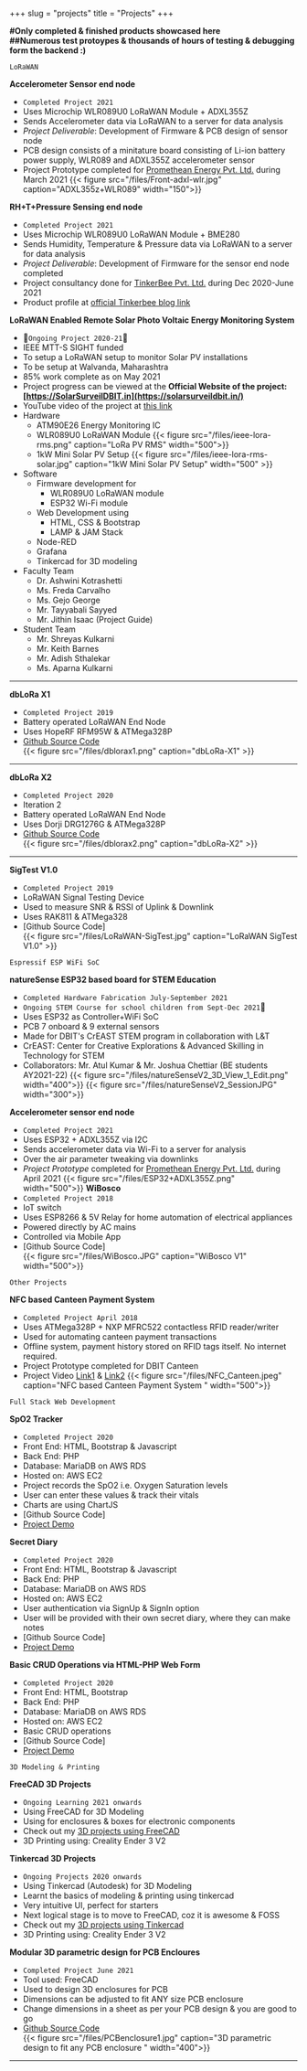 +++ 
slug = "projects"
title = "Projects"
+++
 

**#Only completed & finished products showcased here**  
**##Numerous test protoypes & thousands of hours of testing & debugging form the backend :)**

```
LoRaWAN
```

**Accelerometer Sensor end node**

- `Completed Project 2021`
- Uses Microchip WLR089U0 LoRaWAN Module + ADXL355Z
- Sends Accelerometer data via LoRaWAN to a server for data analysis
- _Project Deliverable_: Development of Firmware & PCB design of sensor node
- PCB design consists of a minitature board consisting of Li-ion battery power supply, WLR089 and ADXL355Z accelerometer sensor
- Project Prototype completed for [Promethean Energy Pvt. Ltd.](https://www.prometheanenergy.com/) during March 2021
{{< figure src="/files/Front-adxl-wlr.jpg" caption="ADXL355z+WLR089" width="150">}}

**RH+T+Pressure Sensing end node**

- `Completed Project 2021`
- Uses Microchip WLR089U0 LoRaWAN Module + BME280
- Sends Humidity, Temperature & Pressure data via LoRaWAN to a server for data analysis
- _Project Deliverable_: Development of Firmware for the sensor end node completed
- Project consultancy done for [TinkerBee Pvt. Ltd.](https://www.tinkerbee.in/) during Dec 2020-June 2021
- Product profile at [official Tinkerbee blog link](https://tinkerbee.in/blog/2021/09/20/weatherbee-v7/)

**LoRaWAN Enabled Remote Solar Photo Voltaic Energy Monitoring System**

- 🤩`Ongoing Project 2020-21`🤩
- IEEE MTT-S SIGHT funded
- To setup a LoRaWAN setup to monitor Solar PV installations
- To be setup at Walvanda, Maharashtra
- 85% work complete as on May 2021
- Project progress can be viewed at the **Official Website of the project: [https://SolarSurveilDBIT.in](https://solarsurveildbit.in/)**
- YouTube video of the project at [this link](https://www.youtube.com/watch?v=FI_uH7AuqU8)
- Hardware
  - ATM90E26 Energy Monitoring IC
  - WLR089U0 LoRaWAN Module
    {{< figure src="/files/ieee-lora-rms.png" caption="LoRa PV RMS" width="500">}}
  - 1kW Mini Solar PV Setup
    {{< figure src="/files/ieee-lora-rms-solar.jpg" caption="1kW Mini Solar PV Setup" width="500" >}}
- Software
  - Firmware development for
    - WLR089U0 LoRaWAN module
    - ESP32 Wi-Fi module
  - Web Development using
    - HTML, CSS & Bootstrap
    - LAMP & JAM Stack
  - Node-RED
  - Grafana
  - Tinkercad for 3D modeling
- Faculty Team
  - Dr. Ashwini Kotrashetti
  - Ms. Freda Carvalho
  - Ms. Gejo George
  - Mr. Tayyabali Sayyed
  - Mr. Jithin Isaac (Project Guide)
- Student Team
  - Mr. Shreyas Kulkarni
  - Mr. Keith Barnes
  - Mr. Adish Sthalekar
  - Ms. Aparna Kulkarni

---

**dbLoRa X1**

- `Completed Project 2019`
- Battery operated LoRaWAN End Node
- Uses HopeRF RFM95W & ATMega328P
- [Github Source Code](https://github.com/jithinsisaac/dbLoRa-X1)  
  {{< figure src="/files/dblorax1.png" caption="dbLoRa-X1" >}}

---

**dbLoRa X2**

- `Completed Project 2020`
- Iteration 2
- Battery operated LoRaWAN End Node
- Uses Dorji DRG1276G & ATMega328P
- [Github Source Code](https://github.com/jithinsisaac/dbLoRa-X2)  
  {{< figure src="/files/dblorax2.png" caption="dbLoRa-X2" >}}

---

**SigTest V1.0**

- `Completed Project 2019`
- LoRaWAN Signal Testing Device
- Used to measure SNR & RSSI of Uplink & Downlink
- Uses RAK811 & ATMega328
- [Github Source Code]  
  {{< figure src="/files/LoRaWAN-SigTest.jpg" caption="LoRaWAN SigTest V1.0" >}}

```
Espressif ESP WiFi SoC
```

**natureSense ESP32 based board for STEM Education**
- `Completed Hardware Fabrication July-September 2021`
- `Ongoing STEM Course for school children from Sept-Dec 2021`🤩
- Uses ESP32 as Controller+WiFi SoC
- PCB 7 onboard & 9 external sensors
- Made for DBIT's CrEAST STEM program in collaboration with L&T
- CrEAST: Center for Creative Explorations & Advanced Skilling in Technology for STEM
- Collaborators: Mr. Atul Kumar & Mr. Joshua Chettiar (BE students AY2021-22)
  {{< figure src="/files/natureSenseV2_3D_View_1_Edit.png" width="400">}}
  {{< figure src="/files/natureSenseV2_SessionJPG" width="300">}}

**Accelerometer sensor end node**

- `Completed Project 2021`
- Uses ESP32 + ADXL355Z via I2C
- Sends accelerometer data via Wi-Fi to a server for analysis
- Over the air parameter tweaking via downlinks
- _Project Prototype_ completed for [Promethean Energy Pvt. Ltd.](https://www.prometheanenergy.com/) during April 2021
  {{< figure src="/files/ESP32+ADXL355Z.png" width="500">}}
  **WiBosco**
- `Completed Project 2018`
- IoT switch
- Uses ESP8266 & 5V Relay for home automation of electrical appliances
- Powered directly by AC mains
- Controlled via Mobile App
- [Github Source Code]  
  {{< figure src="/files/WiBosco.JPG" caption="WiBosco V1" width="500">}}

```
Other Projects
```

**NFC based Canteen Payment System**

- `Completed Project April 2018`
- Uses ATMega328P + NXP MFRC522 contactless RFID reader/writer
- Used for automating canteen payment transactions
- Offline system, payment history stored on RFID tags itself. No internet required.
- Project Prototype completed for DBIT Canteen
- Project Video [Link1](https://drive.google.com/file/d/12bqPlo9YtEdXsXAPfipx1ijvTue2Nib1/view?usp=sharing) & [Link2](https://drive.google.com/file/d/1GCRmpkeotnqNpKEGeoUjtMOHlEQONF4j/view?usp=sharing)
  {{< figure src="/files/NFC_Canteen.jpeg" caption="NFC based Canteen Payment System " width="500">}}

```
Full Stack Web Development
```

**SpO2 Tracker**

- `Completed Project 2020`
- Front End: HTML, Bootstrap & Javascript
- Back End: PHP
- Database: MariaDB on AWS RDS
- Hosted on: AWS EC2
- Project records the SpO2 i.e. Oxygen Saturation levels
- User can enter these values & track their vitals
- Charts are using ChartJS
- [Github Source Code]
- [Project Demo](https://www.dblabs.in/projects/fullstack/7-mysql/9SpO2tracker.php)

**Secret Diary**

- `Completed Project 2020`
- Front End: HTML, Bootstrap & Javascript
- Back End: PHP
- Database: MariaDB on AWS RDS
- Hosted on: AWS EC2
- User authentication via SignUp & SignIn option
- User will be provided with their own secret diary, where they can make notes
- [Github Source Code]
- [Project Demo](https://dblabs.in/projects/fullstack/7-mysql/8SecretDiary-SignupLoginPage.php)

**Basic CRUD Operations via HTML-PHP Web Form**

- `Completed Project 2020`
- Front End: HTML, Bootstrap
- Back End: PHP
- Database: MariaDB on AWS RDS
- Hosted on: AWS EC2
- Basic CRUD operations
- [Github Source Code]
- [Project Demo](https://dblabs.in/projects/fullstack/11-html-form/php/index.html)

```
3D Modeling & Printing
```

**FreeCAD 3D Projects**

- `Ongoing Learning 2021 onwards`
- Using FreeCAD for 3D Modeling
- Using for enclosures & boxes for electronic components
- Check out my [3D projects using FreeCAD](https://github.com/jithinsisaac/FreeCAD-3D-projects)
- 3D Printing using: Creality Ender 3 V2

**Tinkercad 3D Projects**

- `Ongoing Projects 2020 onwards`
- Using Tinkercad (Autodesk) for 3D Modeling
- Learnt the basics of modeling & printing using tinkercad
- Very intuitive UI, perfect for starters
- Next logical stage is to move to FreeCAD, coz it is awesome & FOSS
- Check out my [3D projects using Tinkercad](https://github.com/jithinsisaac/Tinkercad-3D-projects)
- 3D Printing using: Creality Ender 3 V2

**Modular 3D parametric design for PCB Encloures**

- `Completed Project June 2021`
- Tool used: FreeCAD
- Used to design 3D enclosures for PCB
- Dimensions can be adjusted to fit ANY size PCB enclosure
- Change dimensions in a sheet as per your PCB design & you are good to go
- [Github Source Code](https://github.com/jithinsisaac/FreeCAD-3D-projects/tree/main/3-PCB-Enclosure-Parametric_Modified)  
  {{< figure src="/files/PCBenclosure1.jpg" caption="3D parametric design to fit any PCB enclosure " width="400">}}

---
